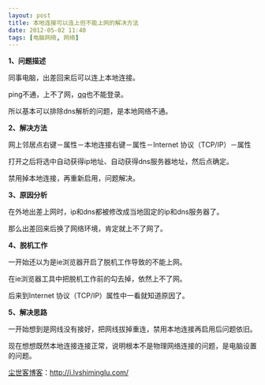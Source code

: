 ```yaml
---
layout: post
title: 本地连接可以连上但不能上网的解决方法
date: 2012-05-02 11:40
tags: [电脑网络, 网络]
---
```

<strong>1、问题描述</strong>

同事电脑，出差回来后可以连上本地连接。

ping不通，上不了网，<a href="http://i.lvshiminglu.com/tag/qq">qq</a>也不能登录。

所以基本可以排除dns解析的问题，是本地网络不通。

<strong>2、解决方法</strong>

网上邻居点右键－属性－本地连接右键－属性－Internet 协议（TCP/IP）－属性

打开之后将选中自动获得ip地址、自动获得dns服务器地址，然后点确定。

禁用掉本地连接，再重新启用，问题解决。

<strong>3、原因分析</strong>

在外地出差上网时，ip和dns都被修改成当地固定的ip和dns服务器了。

那么出差回来后换了网络环境，肯定就上不了网了。

<strong>4、脱机工作</strong>

一开始还以为是ie浏览器开启了脱机工作导致的不能上网。

在ie浏览器工具中把脱机工作前的勾去掉，依然上不了网。

后来到Internet 协议（TCP/IP）属性中一看就知道原因了。

<strong>5、解决思路</strong>

一开始想到是网线没有接好，把网线拔掉重连，禁用本地连接再启用后问题依旧。

现在想想既然本地连接连接正常，说明根本不是物理网络连接的问题，是电脑设置的问题。

<a href="http://i.lvshiminglu.com/">尘世客博客</a>：<a href="http://i.lvshiminglu.com/">http://i.lvshiminglu.com/</a>

